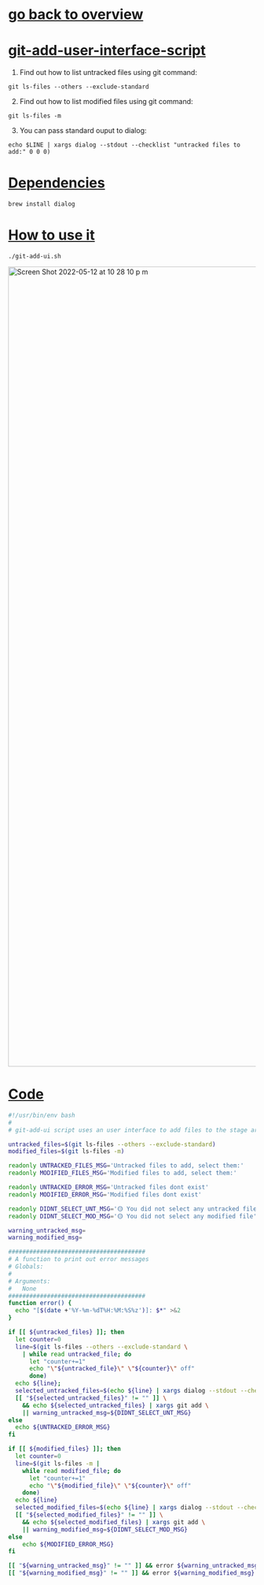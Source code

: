 # [go back to overview](https://github.com/c4arl0s#bash-scripts)

# [git-add-user-interface-script](https://github.com/c4arl0s/git-add-user-interface-script#go-back-to-overview)

1. Find out how to list untracked files using git command:

```console
git ls-files --others --exclude-standard
```

2. Find out how to list modified files using git command:

```console
git ls-files -m
```

3. You can pass standard ouput to dialog:

```console
echo $LINE | xargs dialog --stdout --checklist "untracked files to add:" 0 0 0)
```

# [Dependencies](https://github.com/c4arl0s/git-add-user-interface-script#git-add-user-interface-script)

```console
brew install dialog
```

# [How to use it](https://github.com/c4arl0s/git-add-user-interface-script#git-add-user-interface-script)

```console
./git-add-ui.sh
```

<img width="1624" alt="Screen Shot 2022-05-12 at 10 28 10 p m" src="https://user-images.githubusercontent.com/24994818/168206056-046d0310-8a9f-4a52-b83d-4003e5262d5c.png">

# [Code]()

```bash
#!/usr/bin/env bash
#
# git-add-ui script uses an user interface to add files to the stage area

untracked_files=$(git ls-files --others --exclude-standard)
modified_files=$(git ls-files -m)

readonly UNTRACKED_FILES_MSG='Untracked files to add, select them:'
readonly MODIFIED_FILES_MSG='Modified files to add, select them:'

readonly UNTRACKED_ERROR_MSG='Untracked files dont exist'
readonly MODIFIED_ERROR_MSG='Modified files dont exist'

readonly DIDNT_SELECT_UNT_MSG='🟡 You did not select any untracked file'
readonly DIDNT_SELECT_MOD_MSG='🟡 You did not select any modified file'

warning_untracked_msg=
warning_modified_msg=

#######################################
# A function to print out error messages 
# Globals:
#   
# Arguments:
#   None
#######################################
function error() {
  echo "[$(date +'%Y-%m-%dT%H:%M:%S%z')]: $*" >&2
}

if [[ ${untracked_files} ]]; then
  let counter=0
  line=$(git ls-files --others --exclude-standard \
    | while read untracked_file; do 
      let "counter+=1"
      echo "\"${untracked_file}\" \"${counter}\" off"
      done)
  echo ${line};
  selected_untracked_files=$(echo ${line} | xargs dialog --stdout --checklist ${UNTRACKED_FILES_MSG} 0 0 0)
  [[ "${selected_untracked_files}" != "" ]] \
    && echo ${selected_untracked_files} | xargs git add \
    || warning_untracked_msg=${DIDNT_SELECT_UNT_MSG}
else
  echo ${UNTRACKED_ERROR_MSG}
fi

if [[ ${modified_files} ]]; then
  let counter=0
  line=$(git ls-files -m | 
    while read modified_file; do 
      let "counter+=1"
      echo "\"${modified_file}\" \"${counter}\" off"
    done)
  echo ${line}
  selected_modified_files=$(echo ${line} | xargs dialog --stdout --checklist ${MODIFIED_FILES_MSG} 0 0 0)
  [[ "${selected_modified_files}" != "" ]] \
    && echo ${selected_modified_files} | xargs git add \
    || warning_modified_msg=${DIDNT_SELECT_MOD_MSG}
else
    echo ${MODIFIED_ERROR_MSG}
fi

[[ "${warning_untracked_msg}" != "" ]] && error ${warning_untracked_msg}
[[ "${warning_modified_msg}" != "" ]] && error ${warning_modified_msg}
```
